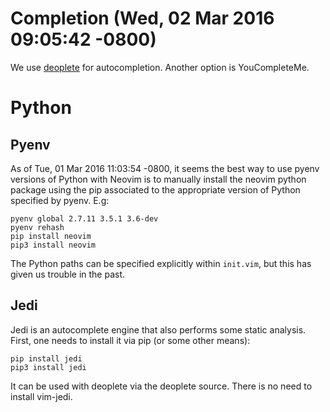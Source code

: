 # Completion (Wed, 02 Mar 2016 09:05:42 -0800)

We use [deoplete](https://github.com/Shougo/deoplete.nvim) for
autocompletion. Another option is YouCompleteMe.

# Python

## Pyenv

As of Tue, 01 Mar 2016 11:03:54 -0800, it seems the best way to
use pyenv versions of Python with Neovim is to manually install the
neovim python package using the pip associated to the appropriate version
of Python specified by pyenv.  E.g:
```
pyenv global 2.7.11 3.5.1 3.6-dev
pyenv rehash
pip install neovim
pip3 install neovim
```
The Python paths can be specified explicitly within `init.vim`, but this
has given us trouble in the past.

## Jedi

Jedi is an autocomplete engine that also performs some static analysis.
First, one needs to install it via pip (or some other means):
```
pip install jedi
pip3 install jedi
```
It can be used with deoplete via the deoplete source.  There is no need
to install vim-jedi.

